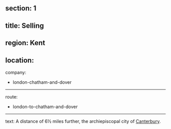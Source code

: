section: 1
----
title: Selling
----
region: Kent
----
location: 
----
company:
- london-chatham-and-dover
----
route:
- london-to-chatham-and-dover
----
text: A distance of 6½ miles further, the archiepiscopal city of [Canterbury](/stations/canterbury).
